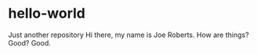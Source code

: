 # hello-world
Just another repository
Hi there, my name is Joe Roberts.
How are things?
Good? Good.
